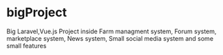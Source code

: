 # bigProject
 Big Laravel,Vue.js Project inside Farm managment system, Forum system, marketplace system, News system, Small social media system and some small features  
